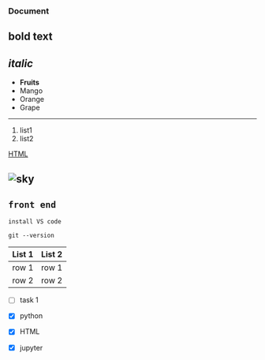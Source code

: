 ### Document

__bold text__
----
___italic___
----
* __Fruits__
* Mango
* Orange
* Grape
-----
1. list1
2. list2

[HTML](https://html.com/)

![sky](https://encrypted-tbn0.gstatic.com/images?q=tbn:ANd9GcRafiSzf0jSXn1t2EEtUrO1nRDOHVk2M3MNwQ&s)
----
`front end`
----
```
install VS code
```

```
git --version
```
| List 1 | List 2 |
|---------|---------|
|row 1 | row 1 |
|row 2 |row 2 |

- [ ] task 1

- [x] python

- [x] HTML

- [x] jupyter


